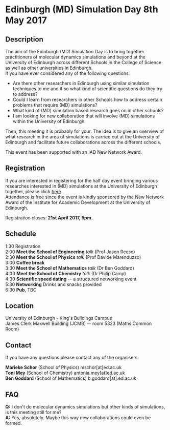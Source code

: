 # Edinburgh (MD) Simulation Day 8th May 2017

## Description

The aim of the Edinburgh (MD) Simulation Day is to bring together practitioners of molecular dynamics simulations and beyond at the University of Edinburgh across different Schools in the College of Science as well as other universities in Edinburgh.   
If you have ever considered any of the following questions:   

*  Are there other researchers in Edinburgh using similar simulation techniques to me and if so what kind of scientific questions do they try to address?
*  Could I learn from researchers in other Schools how to address certain problems that require (MD) simulations?
*  What kind of (MD) simulation based research goes on in other schools?
*  I am looking for new collaboration that will involve (MD) simulations within the University of Edinburgh. 

Then, this meeting it is probably for your. The idea is to give an overview of what research in the area of simulations is carried out at the University of Edinburgh and facilitate future collaborations across the different schools. 

This event has been supported with an IAD New Network Award.

## Registration

If you are interested in registering for the half day event bringing various researches interested in (MD) simulations at the University of Edinburgh together, please click [here](https://goo.gl/forms/HgMDnuAQ70oFL1Ag2).   
Attendance is free since the event is kindly sponsored by the New Network Award of the Institute for Academic Development at the University of Edinburgh.   

Registration closes: **21st April 2017, 5pm.** 

## Schedule

1:30 Registration  
2:00 **Meet the School of Engineering** *talk* (Prof Jason Reese)  
2:30 **Meet the School of Physics** *talk* (Prof Davide Marenduzzo)   
3:00 **Coffee break**   
3:30 **Meet the School of Mathematics** *talk* (Dr Ben Goddard)  
4:00 **Meet the School of Chemistry** *talk* (Dr Philip Camp)   
4:30 **Scientific speed dating** -- a structured networking event  
5:30 **Networking** Drinks and snacks provided  
6:30 **Pub**, TBC


## Location

University of Edinburgh - King's Buildings Campus   
James Clerk Maxwell Building (JCMB) -- room 5323 (Maths Common Room)

## Contact

If you have any questions please contact any of the organisers:   

**Marieke Schor** (School of Physics) mschor[at]ed.ac.uk  
**Toni Mey** (School of Chemistry) antonia.mey[at]ed.ac.uk  
**Ben Goddard** (School of Mathematics) b.goddard[at].ed.ac.uk

## FAQ

**Q:** I don't do molecular dynamics simulations but other kinds of simulations, is this meeting still for me?   
**A:** Yes, absolutely. Maybe this way new collaborations could even be formed. 
